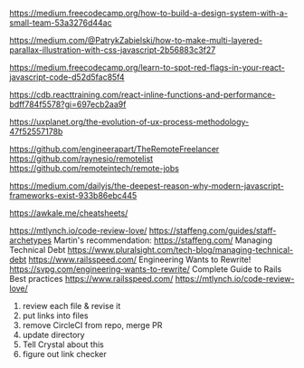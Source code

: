 https://medium.freecodecamp.org/how-to-build-a-design-system-with-a-small-team-53a3276d44ac

https://medium.com/@PatrykZabielski/how-to-make-multi-layered-parallax-illustration-with-css-javascript-2b56883c3f27

https://medium.freecodecamp.org/learn-to-spot-red-flags-in-your-react-javascript-code-d52d5fac85f4

https://cdb.reacttraining.com/react-inline-functions-and-performance-bdff784f5578?gi=697ecb2aa9f

https://uxplanet.org/the-evolution-of-ux-process-methodology-47f52557178b

https://github.com/engineerapart/TheRemoteFreelancer
https://github.com/raynesio/remotelist
https://github.com/remoteintech/remote-jobs

https://medium.com/dailyjs/the-deepest-reason-why-modern-javascript-frameworks-exist-933b86ebc445

https://awkale.me/cheatsheets/


https://mtlynch.io/code-review-love/
https://staffeng.com/guides/staff-archetypes
Martin's recommendation: https://staffeng.com/
Managing Technical Debt https://www.pluralsight.com/tech-blog/managing-technical-debt
https://www.railsspeed.com/
Engineering Wants to Rewrite! https://svpg.com/engineering-wants-to-rewrite/
Complete Guide to Rails Best practices https://www.railsspeed.com/
https://mtlynch.io/code-review-love/



1. review each file & revise it
2. put links into files
3. remove CircleCI from repo, merge PR
4. update directory
5. Tell Crystal about this
6. figure out link checker

